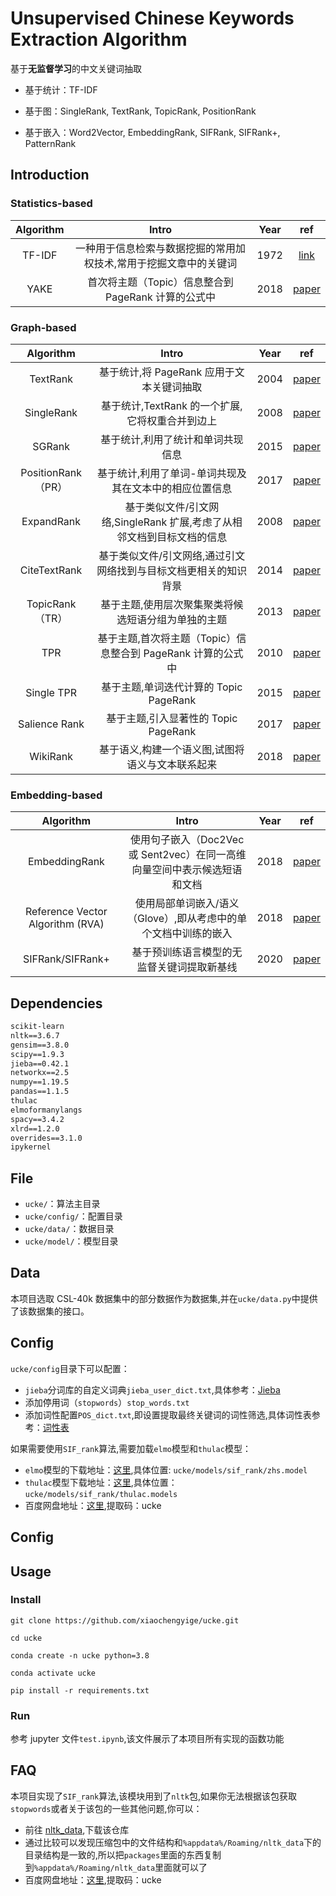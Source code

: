 # Unsupervised Chinese Keywords Extraction Algorithm

基于**无监督学习**的中文关键词抽取

- 基于统计：TF-IDF

- 基于图：SingleRank, TextRank, TopicRank, PositionRank

- 基于嵌入：Word2Vector, EmbeddingRank, SIFRank, SIFRank+, PatternRank

## Introduction

### Statistics-based

| Algorithm |                               Intro                               | Year |                                                       ref                                                        |
| :-------: | :---------------------------------------------------------------: | :--: | :--------------------------------------------------------------------------------------------------------------: |
|  TF-IDF   | 一种用于信息检索与数据挖掘的常用加权技术,常用于挖掘文章中的关键词 | 1972 |                               [link](https://en.wikipedia.org/wiki/Tf%E2%80%93idf)                               |
|   YAKE    |        首次将主题（Topic）信息整合到 PageRank 计算的公式中        | 2018 | [paper](https://repositorio.inesctec.pt/server/api/core/bitstreams/ef121a01-a0a6-4be8-945d-3324a58fc944/content) |

### Graph-based

|     Algorithm      |                                 Intro                                  | Year |                                  ref                                  |
| :----------------: | :--------------------------------------------------------------------: | :--: | :-------------------------------------------------------------------: |
|      TextRank      |               基于统计,将 PageRank 应用于文本关键词抽取                | 2004 |            [paper](https://aclanthology.org/W04-3252.pdf)             |
|     SingleRank     |            基于统计,TextRank 的一个扩展,它将权重合并到边上             | 2008 |     [paper](https://www.aaai.org/Papers/AAAI/2008/AAAI08-136.pdf)     |
|       SGRank       |                   基于统计,利用了统计和单词共现信息                    | 2015 |            [paper](https://aclanthology.org/S15-1013.pdf)             |
| PositionRank（PR） |         基于统计,利用了单词-单词共现及其在文本中的相应位置信息         | 2017 |            [paper](https://aclanthology.org/P17-1102.pdf)             |
|     ExpandRank     | 基于类似文件/引文网络,SingleRank 扩展,考虑了从相邻文档到目标文档的信息 | 2008 |     [paper](https://www.aaai.org/Papers/AAAI/2008/AAAI08-136.pdf)     |
|    CiteTextRank    |    基于类似文件/引文网络,通过引文网络找到与目标文档更相关的知识背景    | 2014 |    [paper](https://ojs.aaai.org/index.php/AAAI/article/view/8946)     |
|  TopicRank（TR）   |          基于主题,使用层次聚集聚类将候选短语分组为单独的主题           | 2013 |    [paper](https://hal.archives-ouvertes.fr/hal-00917969/document)    |
|        TPR         |      基于主题,首次将主题（Topic）信息整合到 PageRank 计算的公式中      | 2010 |            [paper](https://aclanthology.org/D10-1036.pdf)             |
|     Single TPR     |                 基于主题,单词迭代计算的 Topic PageRank                 | 2015 | [paper](https://biblio.ugent.be/publication/5974208/file/5974209.pdf) |
|   Salience Rank    |                  基于主题,引入显著性的 Topic PageRank                  | 2017 |              [paper](https://aclanthology.org/P17-2084/)              |
|      WikiRank      |            基于语义,构建一个语义图,试图将语义与文本联系起来            | 2018 |             [paper](https://arxiv.org/pdf/1803.09000.pdf)             |

### Embedding-based

|            Algorithm             |                                   Intro                                   | Year |                                    ref                                    |
| :------------------------------: | :-----------------------------------------------------------------------: | :--: | :-----------------------------------------------------------------------: |
|          EmbeddingRank           | 使用句子嵌入（Doc2Vec 或 Sent2vec）在同一高维向量空间中表示候选短语和文档 | 2018 |               [paper](https://arxiv.org/pdf/1801.04470.pdf)               |
| Reference Vector Algorithm (RVA) |      使用局部单词嵌入/语义（Glove）,即从考虑中的单个文档中训练的嵌入      | 2018 |               [paper](https://arxiv.org/pdf/1710.07503.pdf)               |
|         SIFRank/SIFRank+         |                基于预训练语言模型的无监督关键词提取新基线                 | 2020 | [paper](https://ieeexplore.ieee.org/stamp/stamp.jsp?tp=&arnumber=8954611) |

## Dependencies

```txt
scikit-learn
nltk==3.6.7
gensim==3.8.0
scipy==1.9.3
jieba==0.42.1
networkx==2.5
numpy==1.19.5
pandas==1.1.5
thulac
elmoformanylangs
spacy==3.4.2
xlrd==1.2.0
overrides==3.1.0
ipykernel
```

## File

- `ucke/`：算法主目录
- `ucke/config/`：配置目录
- `ucke/data/`：数据目录
- `ucke/model/`：模型目录

## Data

本项目选取 CSL-40k 数据集中的部分数据作为数据集,并在`ucke/data.py`中提供了该数据集的接口。

## Config

`ucke/config`目录下可以配置：

- `jieba`分词库的自定义词典`jieba_user_dict.txt`,具体参考：[Jieba](https://github.com/fxsjy/jieba#%E8%BD%BD%E5%85%A5%E8%AF%8D%E5%85%B8)
- 添加停用词（`stopwords`）`stop_words.txt`
- 添加词性配置`POS_dict.txt`,即设置提取最终关键词的词性筛选,具体词性表参考：[词性表](https://blog.csdn.net/Yellow_python/article/details/83991967)

如果需要使用`SIF_rank`算法,需要加载`elmo`模型和`thulac`模型：

- `elmo`模型的下载地址：[这里](https://github.com/HIT-SCIR/ELMoForManyLangs),具体位置: `ucke/models/sif_rank/zhs.model`
- `thulac`模型下载地址：[这里](http://thulac.thunlp.org/),具体位置：`ucke/models/sif_rank/thulac.models`
- 百度网盘地址：[这里](https://pan.baidu.com/s/1u2ZS7yFBQULjruvJ2VmbUg),提取码：ucke

## Config

## Usage

### Install

```shell
git clone https://github.com/xiaochengyige/ucke.git

cd ucke

conda create -n ucke python=3.8

conda activate ucke

pip install -r requirements.txt
```

### Run

参考 jupyter 文件`test.ipynb`,该文件展示了本项目所有实现的函数功能

## FAQ

本项目实现了`SIF_rank`算法,该模块用到了`nltk`包,如果你无法根据该包获取`stopwords`或者关于该包的一些其他问题,你可以：

- 前往 [nltk_data](https://github.com/nltk/nltk_data),下载该仓库
- 通过比较可以发现压缩包中的文件结构和`%appdata%/Roaming/nltk_data`下的目录结构是一致的,所以把`packages`里面的东西复制到`%appdata%/Roaming/nltk_data`里面就可以了
- 百度网盘地址：[这里](https://pan.baidu.com/s/1vnurSUIvDeC40gnPNKR3jQ),提取码：ucke
